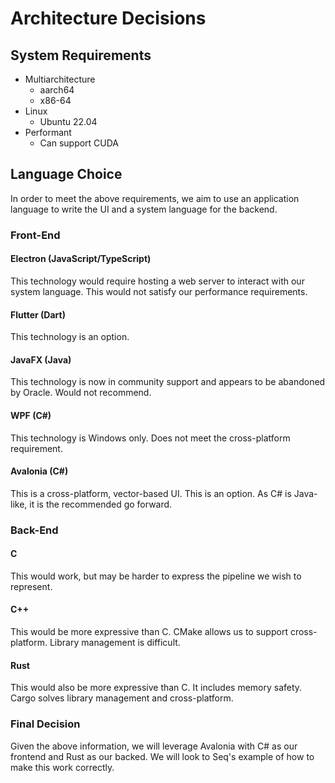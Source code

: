 # Architecture Decisions

## System Requirements
* Multiarchitecture
    * aarch64
    * x86-64
* Linux
    * Ubuntu 22.04
* Performant
    * Can support CUDA

## Language Choice
In order to meet the above requirements, we aim to use an application language to write the UI and a system language for the backend.

### Front-End
#### Electron (JavaScript/TypeScript)
This technology would require hosting a web server to interact with our system language.  This would not satisfy our performance requirements.

#### Flutter (Dart)
This technology is an option.

#### JavaFX (Java)
This technology is now in community support and appears to be abandoned by Oracle.  Would not recommend.

#### WPF (C#)
This technology is Windows only.  Does not meet the cross-platform requirement.

#### Avalonia (C#)
This is a cross-platform, vector-based UI.  This is an option.  As C# is Java-like, it is the recommended go forward.

### Back-End
#### C
This would work, but may be harder to express the pipeline we wish to represent.

#### C++
This would be more expressive than C.  CMake allows us to support cross-platform.  Library management is difficult.

#### Rust
This would also be more expressive than C.  It includes memory safety.  Cargo solves library management and cross-platform.

### Final Decision
Given the above information, we will leverage Avalonia with C# as our frontend and Rust as our backed.  We will look to Seq's example of how to make this work correctly.